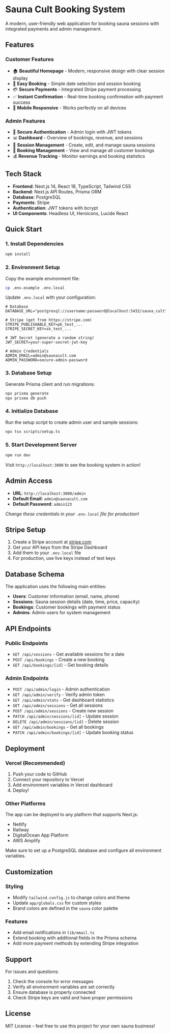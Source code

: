# Sauna Cult Booking System

A modern, user-friendly web application for booking sauna sessions with integrated payments and admin management.

## Features

### Customer Features
- 🏠 **Beautiful Homepage** - Modern, responsive design with clear session display
- 📅 **Easy Booking** - Simple date selection and session booking
- 💳 **Secure Payments** - Integrated Stripe payment processing
- ✅ **Instant Confirmation** - Real-time booking confirmation with payment success
- 📱 **Mobile Responsive** - Works perfectly on all devices

### Admin Features
- 🔐 **Secure Authentication** - Admin login with JWT tokens
- 📊 **Dashboard** - Overview of bookings, revenue, and sessions
- 📅 **Session Management** - Create, edit, and manage sauna sessions
- 👥 **Booking Management** - View and manage all customer bookings
- 💰 **Revenue Tracking** - Monitor earnings and booking statistics

## Tech Stack

- **Frontend**: Next.js 14, React 18, TypeScript, Tailwind CSS
- **Backend**: Next.js API Routes, Prisma ORM
- **Database**: PostgreSQL
- **Payments**: Stripe
- **Authentication**: JWT tokens with bcrypt
- **UI Components**: Headless UI, Heroicons, Lucide React

## Quick Start

### 1. Install Dependencies

```bash
npm install
```

### 2. Environment Setup

Copy the example environment file:

```bash
cp .env.example .env.local
```

Update `.env.local` with your configuration:

```env
# Database
DATABASE_URL="postgresql://username:password@localhost:5432/sauna_cult"

# Stripe (get from https://stripe.com)
STRIPE_PUBLISHABLE_KEY=pk_test_...
STRIPE_SECRET_KEY=sk_test_...

# JWT Secret (generate a random string)
JWT_SECRET=your-super-secret-jwt-key

# Admin Credentials
ADMIN_EMAIL=admin@saunacult.com
ADMIN_PASSWORD=secure-admin-password
```

### 3. Database Setup

Generate Prisma client and run migrations:

```bash
npx prisma generate
npx prisma db push
```

### 4. Initialize Database

Run the setup script to create admin user and sample sessions:

```bash
npx tsx scripts/setup.ts
```

### 5. Start Development Server

```bash
npm run dev
```

Visit `http://localhost:3000` to see the booking system in action!

## Admin Access

- **URL**: `http://localhost:3000/admin`
- **Default Email**: `admin@saunacult.com`
- **Default Password**: `admin123`

*Change these credentials in your `.env.local` file for production!*

## Stripe Setup

1. Create a Stripe account at [stripe.com](https://stripe.com)
2. Get your API keys from the Stripe Dashboard
3. Add them to your `.env.local` file
4. For production, use live keys instead of test keys

## Database Schema

The application uses the following main entities:

- **Users**: Customer information (email, name, phone)
- **Sessions**: Sauna session details (date, time, price, capacity)
- **Bookings**: Customer bookings with payment status
- **Admins**: Admin users for system management

## API Endpoints

### Public Endpoints
- `GET /api/sessions` - Get available sessions for a date
- `POST /api/bookings` - Create a new booking
- `GET /api/bookings/[id]` - Get booking details

### Admin Endpoints
- `POST /api/admin/login` - Admin authentication
- `GET /api/admin/verify` - Verify admin token
- `GET /api/admin/stats` - Get dashboard statistics
- `GET /api/admin/sessions` - Get all sessions
- `POST /api/admin/sessions` - Create new session
- `PATCH /api/admin/sessions/[id]` - Update session
- `DELETE /api/admin/sessions/[id]` - Delete session
- `GET /api/admin/bookings` - Get all bookings
- `PATCH /api/admin/bookings/[id]` - Update booking status

## Deployment

### Vercel (Recommended)

1. Push your code to GitHub
2. Connect your repository to Vercel
3. Add environment variables in Vercel dashboard
4. Deploy!

### Other Platforms

The app can be deployed to any platform that supports Next.js:
- Netlify
- Railway
- DigitalOcean App Platform
- AWS Amplify

Make sure to set up a PostgreSQL database and configure all environment variables.

## Customization

### Styling
- Modify `tailwind.config.js` to change colors and theme
- Update `app/globals.css` for custom styles
- Brand colors are defined in the `sauna` color palette

### Features
- Add email notifications in `lib/email.ts`
- Extend booking with additional fields in the Prisma schema
- Add more payment methods by extending Stripe integration

## Support

For issues and questions:
1. Check the console for error messages
2. Verify all environment variables are set correctly
3. Ensure database is properly connected
4. Check Stripe keys are valid and have proper permissions

## License

MIT License - feel free to use this project for your own sauna business!